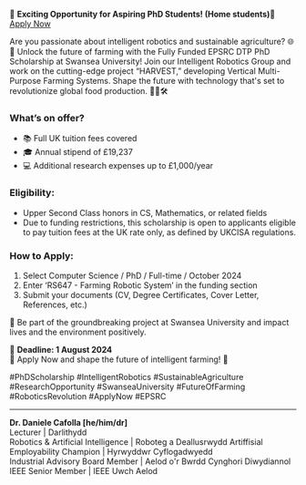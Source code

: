 🚀 **Exciting Opportunity for Aspiring PhD Students! (Home students)🌿**  
[Apply Now](https://lnkd.in/eZcmGWwh)

Are you passionate about intelligent robotics and sustainable agriculture? 🌐🌾 Unlock the future of farming with the Fully Funded EPSRC DTP PhD Scholarship at Swansea University! Join our Intelligent Robotics Group and work on the cutting-edge project “HARVEST,” developing Vertical Multi-Purpose Farming Systems. Shape the future with technology that's set to revolutionize global food production. 🍅🚜🛠️

### What’s on offer?
- 📚 Full UK tuition fees covered
- 🎓 Annual stipend of £19,237
- 💻 Additional research expenses up to £1,000/year

### Eligibility:
- Upper Second Class honors in CS, Mathematics, or related fields
- Due to funding restrictions, this scholarship is open to applicants eligible to pay tuition fees at the UK rate only, as defined by UKCISA regulations.

### How to Apply:
1. Select Computer Science / PhD / Full-time / October 2024
2. Enter ‘RS647 - Farming Robotic System’ in the funding section
3. Submit your documents (CV, Degree Certificates, Cover Letter, References, etc.)

🎥 Be part of the groundbreaking project at Swansea University and impact lives and the environment positively.

📅 **Deadline: 1 August 2024**  
🚀 Apply Now and shape the future of intelligent farming! 🌟

#PhDScholarship #IntelligentRobotics #SustainableAgriculture #ResearchOpportunity #SwanseaUniversity #FutureOfFarming #RoboticsRevolution #ApplyNow #EPSRC

---

**Dr. Daniele Cafolla [he/him/dr]**  
Lecturer | Darlithydd  
Robotics & Artificial Intelligence | Roboteg a Deallusrwydd Artiffisial  
Employability Champion | Hyrwyddwr Cyflogadwyedd  
Industrial Advisory Board Member | Aelod o'r Bwrdd Cynghori Diwydiannol  
IEEE Senior Member | IEEE Uwch Aelod
